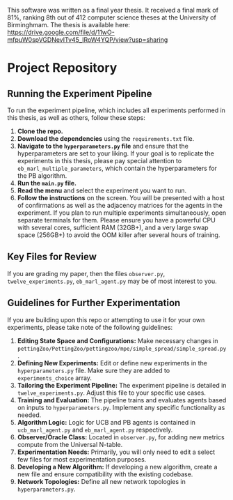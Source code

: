 This software was written as a final year thesis. It received a final mark of 81%, ranking 8th out of 412 computer science theses at the University of Birminghmam. The thesis is available here: https://drive.google.com/file/d/11wO-mfpuW0spVGDNevITv45_IRoW4YQP/view?usp=sharing

# Project Repository

## Running the Experiment Pipeline

To run the experiment pipeline, which includes all experiments performed in this thesis, as well as others, follow these steps:

1. **Clone the repo.**
2. **Download the dependencies** using the `requirements.txt` file.
3. **Navigate to the `hyperparameters.py` file** and ensure that the hyperparameters are set to your liking. If your goal is to replicate the experiments in this thesis, please pay special attention to `eb_marl_multiple_parameters`, which contain the hyperparameters for the PB algorithm.
4. **Run the `main.py` file.**
5. **Read the menu** and select the experiment you want to run.
6. **Follow the instructions** on the screen. You will be presented with a host of confirmations as well as the adjacency matrices for the agents in the experiment. If you plan to run multiple experiments simultaneously, open separate terminals for them. Please ensure you have a powerful CPU with several cores, sufficient RAM (32GB+), and a very large swap space (256GB+) to avoid the OOM killer after several hours of training.

## Key Files for Review

If you are grading my paper, then the files `observer.py`, `twelve_experiments.py`, `eb_marl_agent.py` may be of most interest to you.

## Guidelines for Further Experimentation

If you are building upon this repo or attempting to use it for your own experiments, please take note of the following guidelines:

1. **Editing State Space and Configurations:** Make necessary changes in `pettingZoo/PettingZoo/pettingzoo/mpe/simple_spread/simple_spread.py`.
2. **Defining New Experiments:** Edit or define new experiments in the `hyperparameters.py` file. Make sure they are added to `experiments_choice` array.
3. **Tailoring the Experiment Pipeline:** The experiment pipeline is detailed in `twelve_experiments.py`. Adjust this file to your specific use cases.
4. **Training and Evaluation:** The pipeline trains and evaluates agents based on inputs to `hyperparameters.py`. Implement any specific functionality as needed.
5. **Algorithm Logic:** Logic for UCB and PB agents is contained in `ucb_marl_agent.py` and `eb_marl_agent.py` respectively. 
6. **Observer/Oracle Class:** Located in `observer.py`, for adding new metrics compute from the Universal N-table.
7. **Experimentation Needs:** Primarily, you will only need to edit a select few files for most experimentation purposes.
8. **Developing a New Algorithm:** If developing a new algorithm, create a new file and ensure compatibility with the existing codebase.
9. **Network Topologies:** Define all new network topologies in `hyperparameters.py`.

